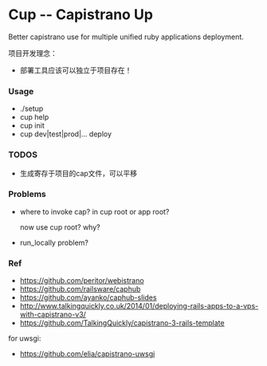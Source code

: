 # Cup -- Capistrano Up

 Better capistrano use for multiple unified ruby applications deployment.

项目开发理念：

* 部署工具应该可以独立于项目存在！

### Usage

* ./setup
* cup help
* cup init
* cup dev|test|prod|... deploy

### TODOS

* 生成寄存于项目的cap文件，可以平移

### Problems

* where to invoke cap? in cup root or app root?

  now use cup root? why?

* run_locally problem?

### Ref

* https://github.com/peritor/webistrano
* https://github.com/railsware/caphub
* https://github.com/ayanko/caphub-slides
* http://www.talkingquickly.co.uk/2014/01/deploying-rails-apps-to-a-vps-with-capistrano-v3/
* https://github.com/TalkingQuickly/capistrano-3-rails-template

for uwsgi:

* https://github.com/elia/capistrano-uwsgi
